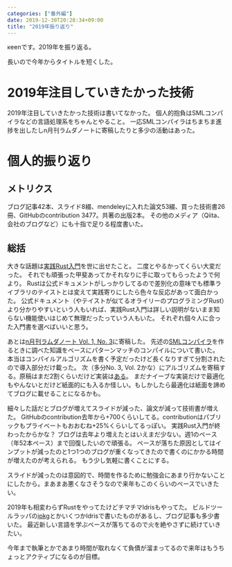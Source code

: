 ```yaml
---
categories: ["番外編"]
date: 2019-12-30T20:28:34+09:00
title: "2019年振り返り"
---
```

κeenです。2019年を振り返る。

<!--more-->
長いので今年からタイトルを短くした。

# 2019年注目していきたかった技術

2019年注目していきたかった技術は書いてなかった。
個人的抱負はSMLコンパイラなどの言語処理系をちゃんとやること。
一応SMLコンパイラはちまちま進捗を出したしn月刊ラムダノートに寄稿したりと多少の活動はあった。


# 個人的振り返り
## メトリクス
ブログ記事42本、スライド8綴、mendeleyに入れた論文53綴、買った技術書26冊、GitHubのcontribution 3477。共著の出版2本。
その他のメディア（Qiita、会社のブログなど）にも十指で足りる程度書いた。


## 総括

大きな話題は[実践Rust入門](https://gihyo.jp/book/2019/978-4-297-10559-4)を世に出せたこと。
二度とやるかってくらい大変だった。
それでも頑張った甲斐あってかそれなりに手に取ってもらったようで何より。
Rustは公式ドキュメントがしっかりしてるので差別化の意味でも標準ライブラリのテイストとは変えて実践寄りにしたら色々な反応があって面白かった。
公式ドキュメント（やテイストが似てるオライリーのプログラミングRust）より分かりやすいという人もいれば、実践Rust入門は詳しい説明がないまま知らない機能使いはじめて無理だったっていう人もいた。
それぞれ個々人に合った入門書を選べばいいと思う。

あとは[n月刊ラムダノート Vol. 1, No. 3](https://www.lambdanote.com/products/nmonthly-vol-1-no-3-2019)に寄稿した。
先述の[SMLコンパイラ](https://github.com/KeenS/webml)を作るときに調べた知識をベースにパターンマッチのコンパイルについて書いた。
本当はコンパイルアルゴリズムを書く予定だったけど長くなりすぎて分割されたので導入部分だけ載った。
次（多分No. 3, Vol. 2かな）にアルゴリズムを寄稿する。原稿はまだ2割くらいだけど実装は[ある](https://github.com/KeenS/pattern-match-compile)。
まだナイーブな実装だけで最適化もやんないとだけど紙面的にも入るか怪しい。もしかしたら最適化は紙面を諦めてブログに載せることになるかも。

細々した話だとブログが増えてスライドが減った、論文が減って技術書が増えた。
GitHubのcontribution去年から+700くらいしてる。contributionはパブリックもプライベートもおおむね+25%くらいしてるっぽい。
実践Rust入門が終わったからかな？
ブログは去年より増えたとはいえまだ少ない。週1のペース（年52本ペース）まで回復したいので頑張る。
ペースが落ちた原因としてはインプットが減ったのと1つ1つのブログが重くなってきたので書くのにかかる時間が増えたのが考えられる。
もう少し気軽に書くことにする。

スライドが減ったのは意図的で、時間を作るために勉強会にあまり行かないことにしたから。まあまあ悪くなさそうなので来年もこのくらいのペースでいきたい。

2019年も相変わらずRustをやってたけどチマチマIdrisもやってた。
ビルドツールラッパの[ipkg](https://gitlab.com/blackenedgold/ipkg)とかいくつかIdrisで書いたものがあるし、ブログ記事も多少書いた。
最近新しい言語を学ぶペースが落ちてるので火を絶やさずに続けていきたい。

今年まで執筆とかであまり時間が取れなくて負債が溜まってるので来年はもうちょっとアクティブになるのが目標。
